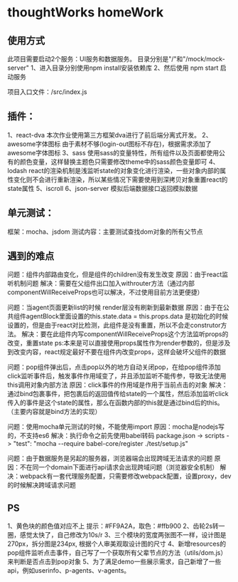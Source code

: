 # thoughtWorks homeWork
## 使用方式
此项目需要启动2个服务：UI服务和数据服务。
目录分别是"/"和"/mock/mock-server"
1、进入目录分别使用npm install安装依赖库
2、然后使用 npm start 启动服务

项目入口文件：/src/index.js

## 插件：
1、react-dva
本次作业使用第三方框架dva进行了前后端分离式开发。
2、awesome字体图标
由于素材不够(login-out图标不存在)，根据需求添加了awesome字体图标
3、sass
使用sass的变量特性，所有组件以及页面都使用公有的颜色变量，这样替换主题色只需要修改theme中的sass颜色变量即可
4、lodash
react的渲染机制是浅监听state的对象变化进行渲染，一些对象内部的属性变化则不会进行重新渲染，所以某些情况下需要使用到深拷贝对象重置react的state属性
5、iscroll
6、json-server
模拟后端数据接口返回模拟数据

## 单元测试：
框架：mocha、jsdom
测试内容：主要测试查找dom对象的所有父节点


## 遇到的难点
问题：组件内部路由变化，但是组件的children没有发生改变
原因：由于react监听机制问题
解决：需要在父组件出口加入withrouter方法（通过内部componentWillReceiveProps也可以解决，不过使用目前方法更便捷）

问题：当agent页面更新list的时候 render层没有刷新到最新数据
原因：由于在公共组件agentBlock里面设置的this.state.data = this.props.data 是初始化的时候设置的，但是由于react对比检测，此组件是没有重置，所以不会走construtor方法。
解决：要在此组件内写componentWillReceiveProps这个方法监听props的改变，重置state
ps:本来是可以直接使用props属性作为render参数的，但是涉及到改变内容，react规定最好不要在组件内改变props，这样会破坏父组件的数据

问题：pop组件弹出后，点击pop以外的地方自动关闭pop，在给pop组件添加click监听事件后，触发事件作用域变了，并且添加监听不能传参，导致无法使用this调用对象内部方法
原因：click事件的作用域是作用于当前点击的对象
解决：通过bind包裹事件，把包裹后的返回值传给state的一个属性，然后添加监听click传入的事件是这个state的属性，那么在函数内部的this就是通过bind后的this。（主要内容就是bind方法的实现）

问题：使用mocha单元测试的时候，不能使用import
原因：mocha是nodejs写的，不支持es6
解决：执行命令之前先使用babel转码 package.json -> scripts -> "test": "mocha --require babel-core/register ./test/setup.js"

问题：由于数据服务是另起的服务器，浏览器端会出现跨域无法请求的问题
原因：不在同一个domain下面进行api请求会出现跨域问题（浏览器安全机制）
解决：webpack有一套代理服务配置，只需要修改webpack配置，设置proxy，dev的时候解决跨域请求问题

## PS
1、黄色块的颜色值对应不上 提示：#FF9A2A，取色：#ffb900
2、齿轮2s转一圈，感觉太快了，自己修改为10s/r
3、三个模块的宽度两张图不一样，设计图是270px，拆分图是234px, 根据个人审美观取设计图的尺寸
4、新增resources的pop组件监听点击事件，自己写了一个获取所有父辈节点的方法（utils/dom.js）来判断是否点击到pop对象
5、为了满足demo一些展示需求，自己新增了一些api，例如userinfo、p-agents、v-agents。